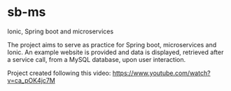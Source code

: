 # sb-ms
Ionic, Spring boot and microservices

The project aims to serve as practice for Spring boot, microservices and Ionic.
An example website is provided and data is displayed, retrieved after a service call, from a MySQL database, upon user interaction.


Project created following this video:
https://www.youtube.com/watch?v=ca_pOK4jc7M
